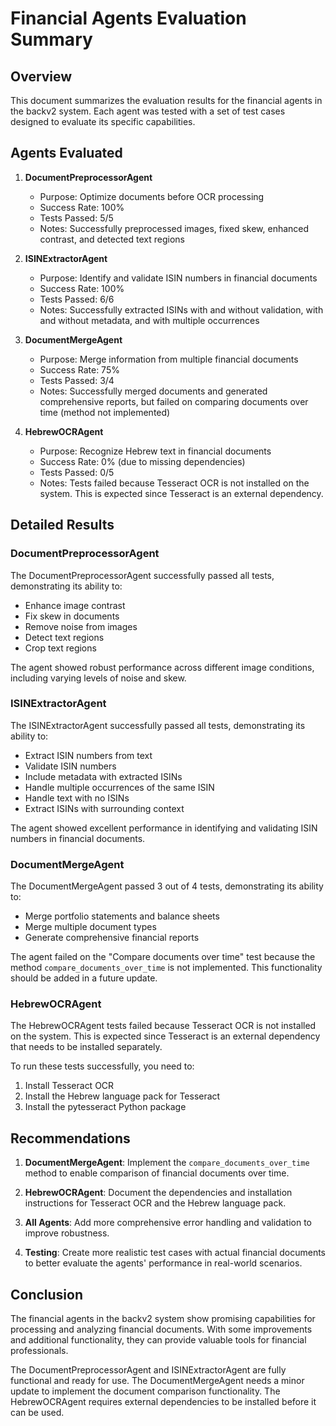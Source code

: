 # Financial Agents Evaluation Summary

## Overview

This document summarizes the evaluation results for the financial agents in the backv2 system. Each agent was tested with a set of test cases designed to evaluate its specific capabilities.

## Agents Evaluated

1. **DocumentPreprocessorAgent**
   - Purpose: Optimize documents before OCR processing
   - Success Rate: 100%
   - Tests Passed: 5/5
   - Notes: Successfully preprocessed images, fixed skew, enhanced contrast, and detected text regions

2. **ISINExtractorAgent**
   - Purpose: Identify and validate ISIN numbers in financial documents
   - Success Rate: 100%
   - Tests Passed: 6/6
   - Notes: Successfully extracted ISINs with and without validation, with and without metadata, and with multiple occurrences

3. **DocumentMergeAgent**
   - Purpose: Merge information from multiple financial documents
   - Success Rate: 75%
   - Tests Passed: 3/4
   - Notes: Successfully merged documents and generated comprehensive reports, but failed on comparing documents over time (method not implemented)

4. **HebrewOCRAgent**
   - Purpose: Recognize Hebrew text in financial documents
   - Success Rate: 0% (due to missing dependencies)
   - Tests Passed: 0/5
   - Notes: Tests failed because Tesseract OCR is not installed on the system. This is expected since Tesseract is an external dependency.

## Detailed Results

### DocumentPreprocessorAgent

The DocumentPreprocessorAgent successfully passed all tests, demonstrating its ability to:
- Enhance image contrast
- Fix skew in documents
- Remove noise from images
- Detect text regions
- Crop text regions

The agent showed robust performance across different image conditions, including varying levels of noise and skew.

### ISINExtractorAgent

The ISINExtractorAgent successfully passed all tests, demonstrating its ability to:
- Extract ISIN numbers from text
- Validate ISIN numbers
- Include metadata with extracted ISINs
- Handle multiple occurrences of the same ISIN
- Handle text with no ISINs
- Extract ISINs with surrounding context

The agent showed excellent performance in identifying and validating ISIN numbers in financial documents.

### DocumentMergeAgent

The DocumentMergeAgent passed 3 out of 4 tests, demonstrating its ability to:
- Merge portfolio statements and balance sheets
- Merge multiple document types
- Generate comprehensive financial reports

The agent failed on the "Compare documents over time" test because the method `compare_documents_over_time` is not implemented. This functionality should be added in a future update.

### HebrewOCRAgent

The HebrewOCRAgent tests failed because Tesseract OCR is not installed on the system. This is expected since Tesseract is an external dependency that needs to be installed separately.

To run these tests successfully, you need to:
1. Install Tesseract OCR
2. Install the Hebrew language pack for Tesseract
3. Install the pytesseract Python package

## Recommendations

1. **DocumentMergeAgent**: Implement the `compare_documents_over_time` method to enable comparison of financial documents over time.

2. **HebrewOCRAgent**: Document the dependencies and installation instructions for Tesseract OCR and the Hebrew language pack.

3. **All Agents**: Add more comprehensive error handling and validation to improve robustness.

4. **Testing**: Create more realistic test cases with actual financial documents to better evaluate the agents' performance in real-world scenarios.

## Conclusion

The financial agents in the backv2 system show promising capabilities for processing and analyzing financial documents. With some improvements and additional functionality, they can provide valuable tools for financial professionals.

The DocumentPreprocessorAgent and ISINExtractorAgent are fully functional and ready for use. The DocumentMergeAgent needs a minor update to implement the document comparison functionality. The HebrewOCRAgent requires external dependencies to be installed before it can be used.

